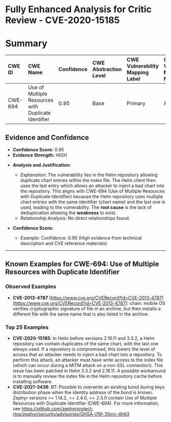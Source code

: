 # Fully Enhanced Analysis for Critic Review - CVE-2020-15185

# Summary
| CWE ID  | CWE Name                                                                  | Confidence | CWE Abstraction Level | CWE Vulnerability Mapping Label | CWE-Vulnerability Mapping Notes |
| :-------- | :------------------------------------------------------------------------ | :--------- | :---------------------- | :------------------------------ | :------------------------------ |
| CWE-694 | Use of Multiple Resources with Duplicate Identifier                     | 0.95       | Base                    | Primary                         | Allowed                       |

## Evidence and Confidence

*   **Confidence Score:** 0.95
*   **Evidence Strength:** HIGH

- **Analysis and Justification:**
  - *Explanation:* The vulnerability lies in the Helm repository allowing duplicate chart entries within the index file. The Helm client then uses the last entry which allows an attacker to inject a bad chart into the repository. This aligns with CWE-694 (Use of Multiple Resources with Duplicate Identifier) because the Helm repository uses multiple chart entries with the same identifier (chart name) and the last one is used, leading to the vulnerability. The **root cause** is the lack of deduplication allowing the **weakness** to exist.
  - *Relationship Analysis:* No direct relationships found.

- **Confidence Score:**
  - *Example:* Confidence: 0.95 (High evidence from technical description and CVE reference materials)

---



## Known Examples for CWE-694: Use of Multiple Resources with Duplicate Identifier
### Observed Examples
- **CVE-2013-4787** [https://www.cve.org/CVERecord?id=CVE-2013-4787](https://www.cve.org/CVERecord?id=CVE-2013-4787): chain: mobile OS verifies cryptographic signature of file in an archive, but then installs a different file with the same name that is also listed in the archive.
### Top 25 Examples
- **CVE-2020-15185**: In Helm before versions 2.16.11 and 3.3.2, a Helm repository can contain duplicates of the same chart, with the last one always used. If a repository is compromised, this lowers the level of access that an attacker needs to inject a bad chart into a repository. To perform this attack, an attacker must have write access to the index file (which can occur during a MITM attack on a non-SSL connection). This issue has been patched in Helm 3.3.2 and 2.16.11. A possible workaround is to manually review the index file in the Helm repository cache before installing software.
- **CVE-2021-3436**: BT: Possible to overwrite an existing bond during keys distribution phase when the identity address of the bond is known. Zephyr versions >= 1.14.2, >= 2.4.0, >= 2.5.0 contain Use of Multiple Resources with Duplicate Identifier (CWE-694). For more information, see https://github.com/zephyrproject-rtos/zephyr/security/advisories/GHSA-j76f-35mc-4h63
